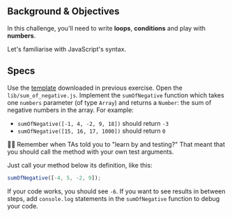 ## Background & Objectives

In this challenge, you'll need to write **loops**, **conditions** and play with **numbers**.

Let's familiarise with JavaScript's syntax.

## Specs

Use the [template](https://github.com/dounan1/china-product/blob/master/02-javascript/exercises/basic-js.zip) downloaded in previous exercise. Open the `lib/sum_of_negative.js`. Implement the `sumOfNegative` function which takes one `numbers` parameter (of type `Array`) and returns a `Number`: the sum of negative numbers in the array. For example:

- `sumOfNegative([-1, 4, -2, 9, 18])` should return `-3`
- `sumOfNegative([15, 16, 17, 1000])` should return `0`

👨‍🏫 Remember when TAs told you to "learn by and testing?" That meant that you should call the method with your own test arguments.

Just call your method below its definition, like this:

```js
sumOfNegative([-4, 5, -2, 9]);
```

If your code works, you should see `-6`. If you want to see results in between steps, add `console.log` statements in the `sumOfNegative` function to debug your code.

